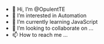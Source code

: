 - 👋 Hi, I’m @OpulentTE
- 👀 I’m interested in Automation
- 🌱 I’m currently learning JavaScript
- 💞️ I’m looking to collaborate on ...
- 📫 How to reach me ...

<!---
OpulentTE/OpulentTE is a ✨ special ✨ repository because its `README.md` (this file) appears on your GitHub profile.
You can click the Preview link to take a look at your changes.
--->
